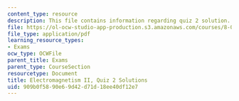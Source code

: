 ```yaml
---
content_type: resource
description: This file contains information regarding quiz 2 solution.
file: https://ol-ocw-studio-app-production.s3.amazonaws.com/courses/8-07-electromagnetism-ii-fall-2012/909b0f5890e69d42d71d18ee40df12e7_MIT8_07F12_quizsol2.pdf
file_type: application/pdf
learning_resource_types:
- Exams
ocw_type: OCWFile
parent_title: Exams
parent_type: CourseSection
resourcetype: Document
title: Electromagnetism II, Quiz 2 Solutions
uid: 909b0f58-90e6-9d42-d71d-18ee40df12e7
---
```

